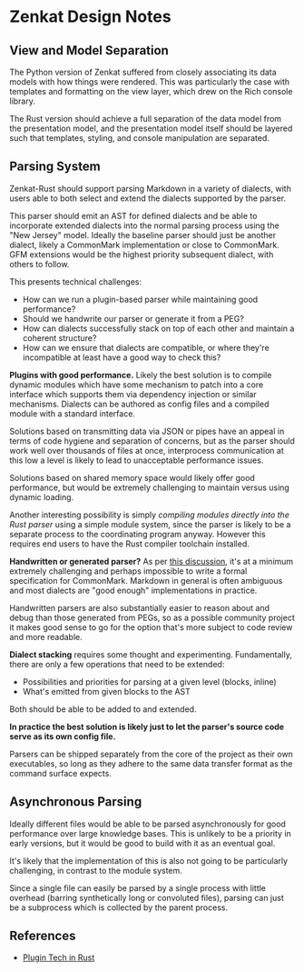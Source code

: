 # Zenkat Design Notes

## View and Model Separation

The Python version of Zenkat suffered from closely associating its data models with how things were rendered. This was particularly the case with templates and formatting on the view layer, which drew on the Rich console library.

The Rust version should achieve a full separation of the data model from the presentation model, and the presentation model itself should be layered such that templates, styling, and console manipulation are separated.

## Parsing System

Zenkat-Rust should support parsing Markdown in a variety of dialects, with users able to both select and extend the dialects supported by the parser.

This parser should emit an AST for defined dialects and be able to incorporate extended dialects into the normal parsing process using the "New Jersey" model. Ideally the baseline parser should just be another dialect, likely a CommonMark implementation or close to CommonMark. GFM extensions would be the highest priority subsequent dialect, with others to follow.

This presents technical challenges:

- How can we run a plugin-based parser while maintaining good performance?
- Should we handwrite our parser or generate it from a PEG?
- How can dialects successfully stack on top of each other and maintain a coherent structure?
- How can we ensure that dialects are compatible, or where they're incompatible at least have a good way to check this?

**Plugins with good performance.** Likely the best solution is to compile dynamic modules which have some mechanism to patch into a core interface which supports them via dependency injection or similar mechanisms. Dialects can be authored as config files and a compiled module with a standard interface.

Solutions based on transmitting data via JSON or pipes have an appeal in terms of code hygiene and separation of concerns, but as the parser should work well over thousands of files at once, interprocess communication at this low a level is likely to lead to unacceptable performance issues.

Solutions based on shared memory space would likely offer good performance, but would be extremely challenging to maintain versus using dynamic loading.

Another interesting possibility is simply *compiling modules directly into the Rust parser* using a simple module system, since the parser is likely to be a separate process to the coordinating program anyway. However this requires end users to have the Rust compiler toolchain installed.

**Handwritten or generated parser?** As per [this discussion](https://talk.commonmark.org/t/commonmark-formal-grammar/46/18), it's at a minimum extremely challenging and perhaps impossible to write a formal specification for CommonMark. Markdown in general is often ambiguous and most dialects are "good enough" implementations in practice.

Handwritten parsers are also substantially easier to reason about and debug than those generated from PEGs, so as a possible community project it makes good sense to go for the option that's more subject to code review and more readable.

**Dialect stacking** requires some thought and experimenting. Fundamentally, there are only a few operations that need to be extended:

- Possibilities and priorities for parsing at a given level (blocks, inline)
- What's emitted from given blocks to the AST

Both should be able to be added to and extended.

**In practice the best solution is likely just to let the parser's source code serve as its own config file.**

Parsers can be shipped separately from the core of the project as their own executables, so long as they adhere to the same data transfer format as the command surface expects.

## Asynchronous Parsing

Ideally different files would be able to be parsed asynchronously for good performance over large knowledge bases. This is unlikely to be a priority in early versions, but it would be good to build with it as an eventual goal.

It's likely that the implementation of this is also not going to be particularly challenging, in contrast to the module system.

Since a single file can easily be parsed by a single process with little overhead (barring synthetically long or convoluted files), parsing can just be a subprocess which is collected by the parent process.

## References

- [Plugin Tech in Rust](https://nullderef.com/blog/plugin-tech/)

